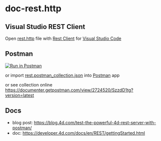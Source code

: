 # doc-rest.http

## Visual Studio REST Client

Open [rest.http](rest.http) file with [Rest Client](https://marketplace.visualstudio.com/items?itemName=humao.rest-client) for [Visual Studio Code](https://code.visualstudio.com/)

## Postman

[![Run in Postman](https://run.pstmn.io/button.svg)](https://www.getpostman.com/collections/ab9bcef677518d485f63)

or import [rest.postman_collection.json](rest.postman_collection.json) into [Postman](https://www.postman.com/) app

or see collection online https://documenter.getpostman.com/view/2724520/SzzdD1tg?version=latest

## Docs
- blog post: https://blog.4d.com/test-the-powerful-4d-rest-server-with-postman/
- doc: https://developer.4d.com/docs/en/REST/gettingStarted.html
